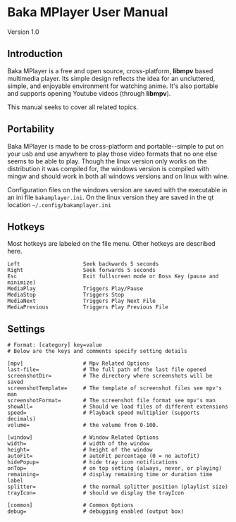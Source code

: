 # Baka MPlayer User Manual
Version 1.0

## Introduction

Baka MPlayer is a free and open source, cross-platform, **libmpv** based multimedia player.
Its simple design reflects the idea for an uncluttered, simple, and enjoyable environment for watching anime.
It's also portable and supports opening Youtube videos (through **libmpv**).

This manual seeks to cover all related topics.


## Portability

Baka MPlayer is made to be cross-platform and portable--simple to put on your usb and use anywhere to play those video formats that no one else seems to be able to play. Though the linux version only works on the distribution it was compiled for, the windows version is compiled with mingw and should work in both all windows versions and on linux with wine.

Configuration files on the windows version are saved with the executable in an ini file `bakamplayer.ini`. On the linux version they are saved in the qt location `~/.config/bakamplayer.ini`


## Hotkeys

Most hotkeys are labeled on the file menu. Other hotkeys are described here.

	Left                    Seek backwards 5 seconds
	Right                   Seek forwards 5 seconds
	Esc                     Exit fullscreen mode or Boss Key (pause and minimize)
	MediaPlay               Triggers Play/Pause
	MediaStop               Triggers Stop
	MediaNext               Triggers Play Next File
	MediaPrevious           Triggers Play Previous File


## Settings

	# Format: [category] key=value
	# Below are the keys and comments specify setting details
	
	[mpv]                   # Mpv Related Options
	last-file=              # The full path of the last file opened
	screenshotDir=          # The directory where screenshots will be saved
	screenshotTemplate=     # The template of screenshot files see mpv's man
	screenshotFormat=       # The screenshot file format see mpv's man
	showAll=                # Should we load files of different extensions
	speed=                  # Playback speed multiplier (supports decimals)
	volume=                 # the volume from 0-100.
	
	[window]                # Window Related Options
	width=                  # width of the window
	height=                 # height of the window
	autoFit=                # autoFit percentage (0 = no autofit)
	hidePopup=              # hide tray icon notifications
	onTop=                  # on top setting (always, never, or playing)
	remaining=              # display remaining time or duration time label
	splitter=               # the normal splitter position (playlist size)
	trayIcon=               # should we display the trayIcon

	[common]                # Common Options
	debug=                  # debugging enabled (output box)
	
